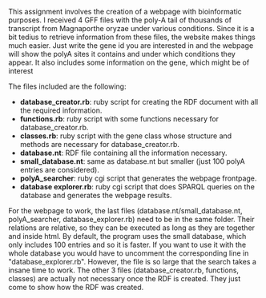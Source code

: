 This assignment involves the creation of a webpage with bioinformatic purposes. I received 4 GFF files with the poly-A tail of thousands of transcript from Magnaporthe oryzae under various conditions. Since it is a bit tedius to retrieve information from these files, the website makes things much easier. Just write the gene id you are interested in and the webpage will show the polyA sites it contains and under which conditions they appear. It also includes some information on the gene, which might be of interest

The files included are the following:

- **database_creator.rb**: ruby script for creating the RDF document with all the required information.
- **functions.rb**: ruby script with some functions necessary for database_creator.rb.
- **classes.rb**: ruby script with the gene class whose structure and methods are necessary for database_creator.rb.
- **database.nt**: RDF file containing all the information necessary.
- **small_database.nt**: same as database.nt but smaller (just 100 polyA entries are considered).
- **polyA_searcher**: ruby cgi script that generates the webpage frontpage.
- **database explorer.rb**: ruby cgi script that does SPARQL queries on the database and generates the webpage results.

For the webpage to work, the last files (database.nt/small_database.nt, polyA_searcher, database_explorer.rb) need to be in the same folder. Their relations are relative, so they can be executed as long as they are together and inside html. By default, the program uses the small database, which only includes 100 entries and so it is faster. If you want to use it with the whole database you would have to uncomment the corresponding line in "database_explorer.rb". However, the file is so large that the search takes a insane time to work. The other 3 files (database_creator.rb, functions, classes) are actually not necessary once the RDF is created. They just come to show how the RDF was created.
